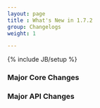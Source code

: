 ```yaml
---
layout: page
title : What's New in 1.7.2
group: Changelogs
weight: 1

---
```

{% include JB/setup %}


### Major Core Changes

### Major API Changes
